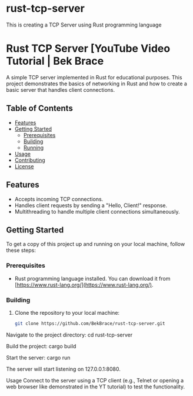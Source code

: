 # rust-tcp-server
This is creating a TCP Server using Rust  programming language 
# Rust TCP Server [YouTube Video Tutorial | Bek Brace

A simple TCP server implemented in Rust for educational purposes. This project demonstrates the basics of networking in Rust and how to create a basic server that handles client connections.

## Table of Contents

- [Features](#features)
- [Getting Started](#getting-started)
  - [Prerequisites](#prerequisites)
  - [Building](#building)
  - [Running](#running)
- [Usage](#usage)
- [Contributing](#contributing)
- [License](#license)

## Features

- Accepts incoming TCP connections.
- Handles client requests by sending a "Hello, Client!" response.
- Multithreading to handle multiple client connections simultaneously.

## Getting Started

To get a copy of this project up and running on your local machine, follow these steps:

### Prerequisites

- Rust programming language installed. You can download it from [https://www.rust-lang.org/](https://www.rust-lang.org/).

### Building

1. Clone the repository to your local machine:

   ```bash
   git clone https://github.com/BekBrace/rust-tcp-server.git

Navigate to the project directory:
cd rust-tcp-server

Build the project:
cargo build

Start the server:
cargo run

The server will start listening on 127.0.0.1:8080.

Usage
Connect to the server using a TCP client (e.g., Telnet or opening a web browser like demonstrated in the YT tutorial) to test the functionality.


